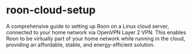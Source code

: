 # roon-cloud-setup
A comprehensive guide to setting up Roon on a Linux cloud server, connected to your home network via OpenVPN Layer 2 VPN. This enables Roon to be virtually part of your home network while running in the cloud, providing an affordable, stable, and energy-efficient solution.
